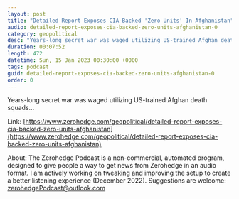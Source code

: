 ```yaml
---
layout: post
title: "Detailed Report Exposes CIA-Backed 'Zero Units' In Afghanistan"
audio: detailed-report-exposes-cia-backed-zero-units-afghanistan-0
category: geopolitical
desc: "Years-long secret war was waged utilizing US-trained Afghan death squads..."
duration: 00:07:52
length: 472
datetime: Sun, 15 Jan 2023 00:30:00 +0000
tags: podcast
guid: detailed-report-exposes-cia-backed-zero-units-afghanistan-0
order: 0
---
```

Years-long secret war was waged utilizing US-trained Afghan death squads...

Link: [https://www.zerohedge.com/geopolitical/detailed-report-exposes-cia-backed-zero-units-afghanistan](https://www.zerohedge.com/geopolitical/detailed-report-exposes-cia-backed-zero-units-afghanistan)

About: The Zerohedge Podcast is a non-commercial, automated program, designed to give people a way to get news from Zerohedge in an audio format.  I am actively working on tweaking and improving the setup to create a better listening experience (December 2022).  Suggestions are welcome: [zerohedgePodcast@outlook.com](mailto:zerohedgePodcast@outlook.com)